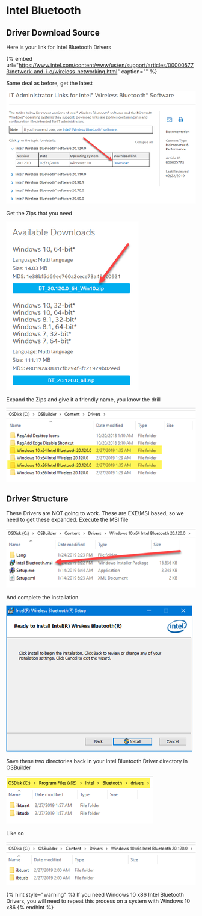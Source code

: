 # Intel Bluetooth

## Driver Download Source

Here is your link for Intel Bluetooth Drivers

{% embed url="https://www.intel.com/content/www/us/en/support/articles/000005773/network-and-i-o/wireless-networking.html" caption="" %}

Same deal as before, get the latest

![](../../../.gitbook/assets/image%20%2843%29.png)

Get the Zips that you need

![](../../../.gitbook/assets/image%20%28162%29.png)

Expand the Zips and give it a friendly name, you know the drill

![](../../../.gitbook/assets/image%20%28168%29.png)

## Driver Structure

These Drivers are NOT going to work. These are EXE\MSI based, so we need to get these expanded. Execute the MSI file

![](../../../.gitbook/assets/image%20%2886%29.png)

And complete the installation

![](../../../.gitbook/assets/image%20%2859%29.png)

Save these two directories back in your Intel Bluetooth Driver directory in OSBuilder

![](../../../.gitbook/assets/image%20%28116%29.png)

Like so

![](../../../.gitbook/assets/image%20%28177%29.png)

{% hint style="warning" %}
If you need Windows 10 x86 Intel Bluetooth Drivers, you will need to repeat this process on a system with Windows 10 x86
{% endhint %}

